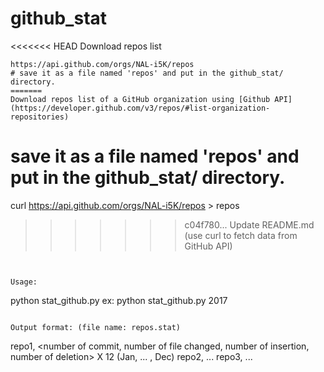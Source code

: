 # github_stat

<<<<<<< HEAD
Download repos list
```
https://api.github.com/orgs/NAL-i5K/repos
# save it as a file named 'repos' and put in the github_stat/ directory.
=======
Download repos list of a GitHub organization using [Github API](https://developer.github.com/v3/repos/#list-organization-repositories)
```
# save it as a file named 'repos' and put in the github_stat/ directory.
curl https://api.github.com/orgs/NAL-i5K/repos > repos
>>>>>>> c04f780... Update README.md (use curl to fetch data from GitHub API)
```


Usage: 
```
python stat_github.py <year> 
ex: python stat_github.py 2017
```

Output format: (file name: repos.stat)
```
repo1, <number of commit, number of file changed, number of insertion, number of deletion> X 12 (Jan, ... , Dec)
repo2, ...
repo3, ...
```

